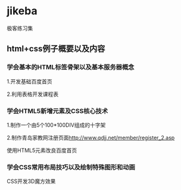 # jikeba
极客练习集
<h2>html+css例子概要以及内容</h2>
<h3>学会基本的HTML标签骨架以及基本服务器概念</h3>
<p>1.开发基础百度首页</p>
<p>2.利用表格开发课程表</p>

<h3>学会HTML5新增元素及CSS核心技术</h3>
<p>1.制作一个由5个100*100DIV组成的十字架</p>
<p>2.制作青岛家教网注册页面<a href="http://www.qdjj.net/member/register_2.asp">http://www.qdjj.net/member/register_2.asp</a></p>
<p>使用HTML5元素改良百度首页</p>

<h3>学会CSS常用布局技巧以及绘制特殊图形和动画</h3>
<p>CSS开发3D魔方效果</p>



